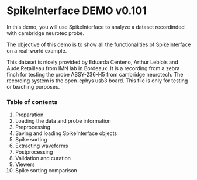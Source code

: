 # SpikeInterface DEMO v0.101

In this demo, you will use SpikeInterface to analyze a dataset recordinded with cambridge neurotec probe.

The objective of this demo is to show all the functionalities of SpikeInterface on a real-world example.

This dataset is nicely provided by Eduarda Centeno, Arthur Leblois and Aude Retailleau from IMN lab in Bordeaux.
It is a recording from a zebra finch for testing the probe ASSY-236-H5 from cambridge neurotech.
The recording system is the open-ephys usb3 board.
This file is only for testing or teaching purposes.


### Table of contents

1. Preparation
2. Loading the data and probe information
3. Preprocessing
4. Saving and loading SpikeInterface objects
5. Spike sorting
6. Extracting waveforms
7. Postprocessing
8. Validation and curation
9. Viewers
10. Spike sorting comparison

